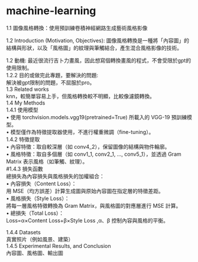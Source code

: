 # machine-learning
1.1 圖像風格轉換：使用預訓練卷積神經網路生成藝術風格影像   

1.2 Introduction (Motivation, Objectives):
	圖像風格轉換是一種將「內容圖」的結構與形狀，以及「風格圖」的紋理與筆觸結合，產生混合風格影像的技術。

1.2 動機:
	最近很流行吉卜力畫風，因此想寫個轉換畫風的程式，不會受限於gpt的使用限制。  
1.2.2 目的或做完此專題，要解決的問題:  
	解決被gpt限制的問題，不屈服於pro。  
1.3 Related works  
	knn，較簡單容易上手，但風格轉換較不明顯，比較像濾鏡轉換。  
1.4 My Methods  
1.4.1 使用模型  
•	使用 torchvision.models.vgg19(pretrained=True) 所載入的 VGG-19 預訓練模型。  
•	模型僅作為特徵提取器使用，不進行權重微調（fine-tuning）。  
1.4.2 特徵提取  
•	內容特徵：取自較深層（如 conv4_2），保留圖像的結構與物件輪廓。  
•	風格特徵：取自多個層（如 conv1_1, conv2_1, ..., conv5_1），並透過 Gram Matrix 表示風格（如筆觸、紋理）。  
#1.4.3 損失函數    
總損失為內容損失與風格損失的加權組合：  
•	內容損失（Content Loss）：  
用 MSE（均方誤差）計算生成圖與原始內容圖在指定層的特徵差距。  
•	風格損失（Style Loss）：  
將每一層風格特徵轉換為 Gram Matrix，與風格圖的對應層進行 MSE 計算。  
•	總損失（Total Loss）：  
Loss=α×Content Loss+β×Style Loss ,α、β 控制內容與風格的平衡。  

1.4.4 Datasets  
	真實照片（例如風景、建築）  
1.4.5 Experimental Results, and Conclusion   
	內容圖、風格圖、輸出圖  
